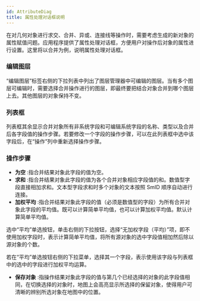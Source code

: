 ```yaml
---
id: AttributeDiag
title: 属性处理对话框说明  
---  
```

在对几何对象进行求交、合并、异或、连接线等操作时，需要考虑生成的新对象的属性赋值问题。应用程序提供了属性处理对话框，方便用户对操作后对象的属性进行设置。这里将以合并为例，说明属性处理对话框。

### 编辑图层

“编辑图层”标签右侧的下拉列表中列出了图层管理器中可编辑的图层。当有多个图层可编辑时，需要选择合并操作进行的图层，即最终要把结合对象合并到哪个图层上去。其他图层的对象保持不变。

### 列表框

列表框其余显示合并对象所有非系统字段和可编辑系统字段的名称、类型以及合并后各字段值的操作步骤。若要修改一个字段的操作步骤，可以在此列表框中选中该字段后，在“操作”列中重新选择操作步骤。

### 操作步骤

* **为空** :指合并结果对象此字段的值为空。
* **求和** :指合并结果对象此字段的值为各个合并对象相应字段值的和。数值型字段直接相加求和。文本型字段求和时多个对象的文本按照 SmID 顺序自动进行连接。
* **加权平均** :指合并结果对象此字段的值（必须是数值型的字段）为所有合并对象此字段的平均值。既可以计算简单平均值，也可以计算加权平均值。默认计算简单平均值。 

选中“平均”单选按钮，单击右侧的下拉按钮，选择“无加权字段（平均）”项，即不使用加权字段时，表示计算简单平均值，将所有源对象的选中字段值相加然后除以源对象的个数。

若在“平均”单选按钮右侧的下拉菜单，选择其一个字段，表示使用该字段与列表框中的选中的字段进行加权平均运算。

* **保存对象** :指操作结果对象此字段的值与第几个已经选择的对象的此字段值相同，在切换选择的对象时，地图上会高亮显示所选择的保留对象，使得用户可清晰的辨别所选对象在地图中的位置。

